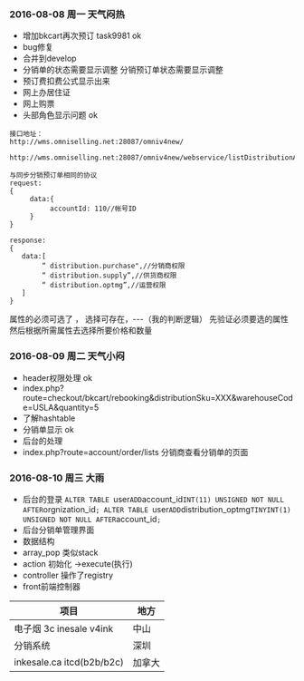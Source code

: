 ### 2016-08-08 周一 天气闷热
- 增加bkcart再次预订 task9981 ok
- bug修复
- 合并到develop
- 分销单的状态需要显示调整 分销预订单状态需要显示调整
- 预订费扣费公式显示出来
- 网上办居住证
- 网上购票
- 头部角色显示问题 ok

``` omni
接口地址：
http://wms.omniselling.net:28087/omniv4new/

http://wms.omniselling.net:28087/omniv4new/webservice/listDistributionAccessEx

与同步分销预订单相同的协议
request:
{
     data:{
          accountId: 110//帐号ID
     }
}

response:
{
   data:[
        “ distribution.purchase",//分销商权限
        “ distribution.supply”,//供货商权限
        “ distribution.optmg”,//运营权限
   ]
}
```

属性的必须可选了 ， 选择可存在，---（我的判断逻辑）
先验证必须要选的属性
然后根据所需属性去选择所要价格和数量

### 2016-08-09 周二 天气小闷
- header权限处理 ok 
- index.php?route=checkout/bkcart/rebooking&distributionSku=XXX&warehouseCode=USLA&quantity=5
- 了解hashtable
- 分销单显示 ok
- 后台的处理
- index.php?route=account/order/lists 分销商查看分销单的页面

### 2016-08-10 周三 大雨
- 后台的登录
  `ALTER TABLE `user` ADD `account_id` INT(11) UNSIGNED NOT NULL AFTER `orgnization_id`;
  ALTER TABLE `user` ADD `distribution_optmg` TINYINT(1) UNSIGNED NOT NULL AFTER `account_id`;`
- 后台分销单管理界面
- 数据结构
- array_pop 类似stack
- action 初始化 ->execute(执行)
- controller 操作了registry
- front前端控制器

项目 | 地方
--- | ----
电子烟 3c inesale v4ink | 中山
分销系统 | 深圳
inkesale.ca itcd(b2b/b2c) | 加拿大